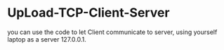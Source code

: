 # UpLoad-TCP-Client-Server
you can use the code to let Client communicate to server, using yourself laptop as a server 127.0.0.1. 
